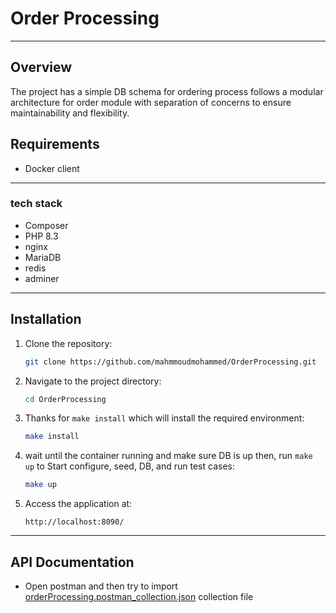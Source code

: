 # Order Processing

---

## Overview

The project has a simple DB schema for ordering process follows a modular architecture for order module with separation of concerns to ensure maintainability and flexibility.

## Requirements
- Docker client
---
### tech stack
- Composer
- PHP 8.3 
- nginx
- MariaDB
- redis
- adminer
---

## Installation

1. Clone the repository:
    ```bash
    git clone https://github.com/mahmmoudmohammed/OrderProcessing.git
    ```

2. Navigate to the project directory:
    ```bash
    cd OrderProcessing
    ```

3. Thanks for `make install` which will install the required environment:
    ```bash
    make install
    ```
4. wait until the container running and make sure DB is up then,
run `make up` to Start configure, seed, DB, and run test cases:
    ```bash
    make up
    ```
5. Access the application at:
    ```
    http://localhost:8090/
    ```

---

## API Documentation
- Open postman and then try to import [orderProcessing.postman_collection.json](orderProcessing.postman_collection.json)
  collection file
